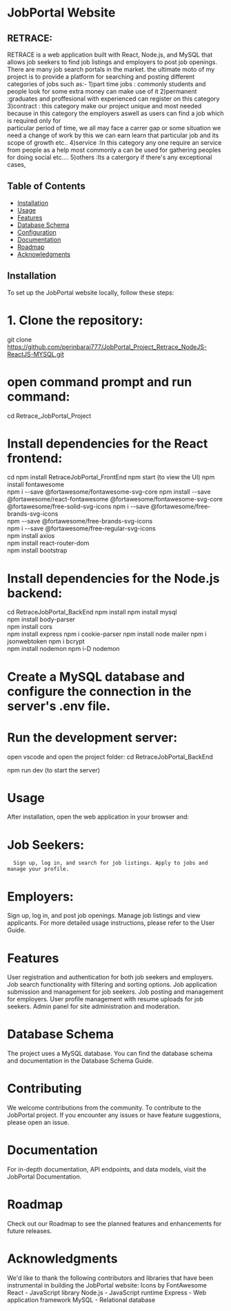 # JobPortal Website
## RETRACE:
RETRACE is a web application built with React, Node.js, and MySQL that allows job seekers to find job listings and employers to post job openings.
There are many job search portals in the market. the ultimate moto of my project is to provide a platform for searching and posting different categories of jobs such as:-
      1)part time jobs : commonly students and people look for some extra money can make use of it
      2)permanent      :graduates and proffesional with experienced can register on this category 
      3)contract       : this category make our project unique and most needed because in this category the employers aswell as users can find a job which is required only for       
                       particular period of time, we all may face a carrer gap or some situation we need a change of work by this we  can earn learn  that particular job and its scope 
                       of growth etc.. 
      4)service        :In this category any one require an service from people as a help most commonly a can be used for gathering peoples for doing social etc.... 
      5)others         :Its a catergory if there's any exceptional cases, 
      


## Table of Contents

- [Installation](#installation)
- [Usage](#usage)
- [Features](#features)
- [Database Schema](#database-schema)
- [Configuration](#configuration)
- [Documentation](#documentation)
- [Roadmap](#roadmap)
- [Acknowledgments](#acknowledgments)

## Installation

To set up the JobPortal website locally, follow these steps:

# 1. Clone the repository:

   git clone https://github.com/perinbaraj777/JobPortal_Project_Retrace_NodeJS-ReactJS-MYSQL.git
# open command prompt and run command:
   cd Retrace_JobPortal_Project
   
# Install dependencies for the React frontend:
cd npm install RetraceJobPortal_FrontEnd
npm start (to view the UI)
npm install fontawesome                            
npm i --save @fortawesome/fontawesome-svg-core
  npm install --save @fortawesome/react-fontawesome @fortawesome/fontawesome-svg-core @fortawesome/free-solid-svg-icons
  npm i --save @fortawesome/free-brands-svg-icons        
 npm --save @fortawesome/free-brands-svg-icons  
 npm i --save @fortawesome/free-regular-svg-icons  
  npm install  axios                                     
npm install react-router-dom     
npm install bootstrap  

# Install dependencies for the Node.js backend:
cd RetraceJobPortal_BackEnd
npm install
npm install mysql        
npm install body-parser      
npm install cors   
npm install express
 npm i cookie-parser
 npm install node mailer
npm i jsonwebtoken
npm i bcrypt   
npm install nodemon 
npm i-D nodemon 




# Create a MySQL database and configure the connection in the server's .env file.

# Run the development server:
open vscode and open the project folder:
cd RetraceJobPortal_BackEnd

npm run dev (to start the server)

# Usage
After installation, open the web application in your browser and:

# Job Seekers: 
      Sign up, log in, and search for job listings. Apply to jobs and manage your profile.
# Employers:
Sign up, log in, and post job openings. Manage job listings and view applicants.
For more detailed usage instructions, please refer to the User Guide.

# Features
User registration and authentication for both job seekers and employers.
Job search functionality with filtering and sorting options.
Job application submission and management for job seekers.
Job posting and management for employers.
User profile management with resume uploads for job seekers.
Admin panel for site administration and moderation.

# Database Schema
The project uses a MySQL database. You can find the database schema and documentation in the Database Schema Guide.

# Contributing
We welcome contributions from the community. To contribute to the JobPortal project.
If you encounter any issues or have feature suggestions, please open an issue.

# Documentation
For in-depth documentation, API endpoints, and data models, visit the JobPortal Documentation.

# Roadmap
Check out our Roadmap to see the planned features and enhancements for future releases.

# Acknowledgments
We'd like to thank the following contributors and libraries that have been instrumental in building the JobPortal website:
Icons by FontAwesome
React - JavaScript library
Node.js - JavaScript runtime
Express - Web application framework
MySQL - Relational database
